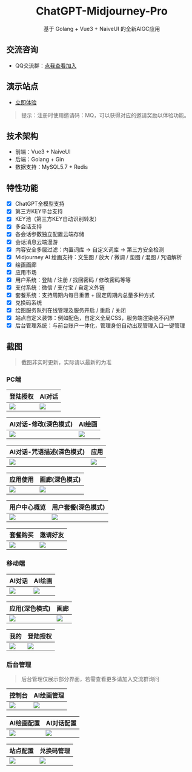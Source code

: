 <div align="center">

<h1 align="center">ChatGPT-Midjourney-Pro</h1>

基于 Golang + Vue3 + NaiveUI 的全新AIGC应用

</div>

## 交流咨询
- QQ交流群：[点我查看加入](https://github.com/Licoy/ChatGPT-Midjourney-Pro/issues/1)

## 演示站点
- [立即体验](https://demo.gofunai.com/auth?type=register&invite=MQ)
> 提示：注册时使用邀请码：MQ，可以获得对应的邀请奖励以体验功能。

## 技术架构
- 前端：Vue3 + NaiveUI
- 后端：Golang + Gin
- 数据支持：MySQL5.7 + Redis

## 特性功能
- [x] ChatGPT全模型支持
- [x] 第三方KEY平台支持
- [x] KEY池（第三方KEY自动识别转发）
- [x] 多会话支持
- [x] 各会话参数独立配置云端存储
- [x] 会话消息云端漫游
- [x] 内容安全多层过滤：内置词库 -> 自定义词库 -> 第三方安全检测
- [x] Midjourney AI 绘画支持：文生图 / 放大 / 微调 / 垫图 / 混图 / 咒语解析
- [x] 绘画画廊
- [x] 应用市场
- [x] 用户系统：登陆 / 注册 / 找回密码 / 修改密码等等
- [x] 支付系统：微信 / 支付宝 / 自定义外链
- [x] 套餐系统：支持周期内每日重置 + 固定周期内总量多种方式
- [x] 兑换码系统
- [x] 绘图服务队列在线管理及服务开启 / 重启 / 关闭
- [x] 站点自定义装饰：例如配色，自定义全局CSS，服务端渲染绝不闪屏
- [x] 后台管理系统：与前台账户一体化，管理身份自动出现管理入口一键管理

## 截图
> 截图非实时更新，实际请以最新的为准

### PC端
|  登陆授权   | AI对话  |
|  ----  | ----  |
| ![](./images/pc-13.png)  | ![](./images/pc-1.png) |

|  AI对话-修改(深色模式)   | AI绘画  |
|  ----  | ----  |
| ![](./images/pc-2.png)  | ![](./images/pc-4.png) |

|  AI对话-咒语描述(深色模式)   | 应用  |
|  ----  | ----  |
| ![](./images/pc-5.png)  | ![](./images/pc-6.png) |

|  应用使用   | 画廊(深色模式)  |
|  ----  | ----  |
| ![](./images/pc-7.png)  | ![](./images/pc-8.png) |

|  用户中心概览   | 用户套餐(深色模式)  |
|  ----  | ----  |
| ![](./images/pc-9.png)  | ![](./images/pc-10.png) |

|  套餐购买   | 邀请好友  |
|  ----  | ----  |
| ![](./images/pc-11.png)  | ![](./images/pc-12.png) |

### 移动端
|  AI对话   | AI绘画  |
|  ----  | ----  |
| ![](./images/m-1.png)  | ![](./images/m-2.png) |

|  应用(深色模式)   | 画廊  |
|  ----  | ----  |
| ![](./images/m-3.png)  | ![](./images/m-4.png) |

|  我的   | 登陆授权  |
|  ----  | ----  |
| ![](./images/m-5.png)  | ![](./images/m-6.png) |

### 后台管理
> 后台管理仅展示部分界面，若需查看更多请加入交流群询问 

|  控制台   | AI绘画管理  |
|  ----  | ----  |
| ![](./images/c-1.png)  | ![](./images/c-2.png) |

|  AI绘画配置   | AI对话配置  |
|  ----  | ----  |
| ![](./images/c-3.png)  | ![](./images/c-4.png) |

|  站点配置   | 兑换码管理  |
|  ----  | ----  |
| ![](./images/c-5.png)  | ![](./images/c-6.png) |